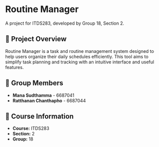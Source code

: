# Routine Manager

A project for ITDS283, developed by Group 18, Section 2.

## 📝 Project Overview

Routine Manager is a task and routine management system designed to help users organize their daily schedules efficiently. This tool aims to simplify task planning and tracking with an intuitive interface and useful features.

## 👥 Group Members

- **Mana Sudthamma** - 6687041  
- **Ratthanan Chanthapho** - 6687044

## 📁 Course Information

- **Course:** ITDS283  
- **Section:** 2  
- **Group:** 18

